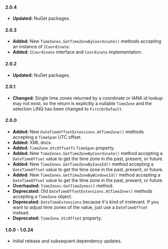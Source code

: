 ﻿#### 2.0.4

- **Updated:** NuGet packages.

#### 2.0.3

- **Added:** New `TimeZones.GetTimeZoneByCoordinate()` methods accepting an instance of `ICoordinate`.
- **Added:** `ICoordinate` interface and `Coordinate` implementation.

#### 2.0.2

- **Updated:** NuGet packages.

#### 2.0.1

- **Changed:** Single time zones returned by a coordinate or IANA id lookup may not exist, so the return is explicitly a nullable `TimeZone` and the selection LINQ has been changed to `FirstOrDefault`.

#### 2.0.0

- **Added:** New `DateTimeOffsetExtensions.AtTimeZone()` methods accepting a `TimeSpan` UTC offset.
- **Added:** XML docs.
- **Added:** `TimeZone.UtcOffsetTs` `TimeSpan` property.
- **Added:** New `TimeZones.GetTimeZoneByCoordinate()` method accepting a `DateTimeOffset` value to get the time zone in the past, present, or future.
- **Added:** New `TimeZones.GetTimeZoneByIanaId()` method accepting a `DateTimeOffset` value to get the time zone in the past, present, or future.
- **Added:** New `TimeZones.GetTimeZoneByWindowsId()` method accepting a `DateTimeOffset` value to get the time zone in the past, present, or future.
- **Overhauled:** `TimeZones.GetTimeZones()` method.
- **Deprecated:** Old `DateTimeOffsetExtensions.AtTimeZone()` methods accepting a `TimeZone` object.
- **Deprecated:** `DateTimeExtensions` because it's kind of irrelevant. If you want to adjust time zones of the value, just use a `DateTimeOffset` instead.
- **Deprecated:** `TimeZone.UtcOffset` property.

#### 1.0.0 - 1.0.24

- Initial release and subsequent dependency updates.